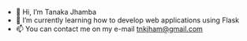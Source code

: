 - 👋 Hi, I’m Tanaka Jhamba
- 🌱 I’m currently learning how to develop web applications using Flask
- 📫 You can contact me on my e-mail tnkjham@gmail.com

<!---
JHAt81/JHAt81 is a ✨ special ✨ repository because its `README.md` (this file) appears on your GitHub profile.
You can click the Preview link to take a look at your changes.
--->
